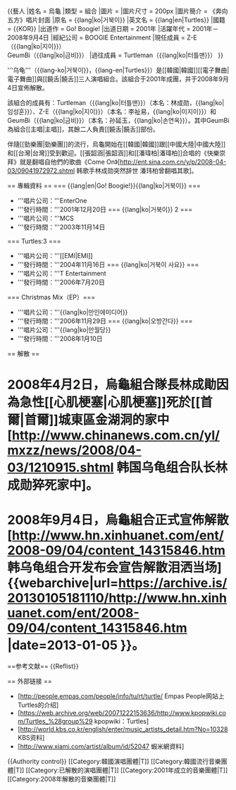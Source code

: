{{藝人
|姓名 = 烏龜
|類型 = 組合
|圖片 =
|圖片尺寸 = 200px
|圖片簡介 = 《奔向五方》唱片封面
|原名 = {{lang|ko|거북이}}
|英文名 = {{lang|en|Turtles}}
|國籍 = {{KOR}}
|出道作 = Go! Boogie!
|出道日期 = 2001年
|活躍年代 = 2001年－2008年9月4日
|經紀公司 = BOOGIE Entertainment
|現任成員 = Z-E（{{lang|ko|지이}}）<br />GeumBi（{{lang|ko|금비}}）
|過往成員 = Turtleman（{{lang|ko|터틀맨}}）
}}

'''乌龟'''（{{lang-ko|거북이}}，{{lang-en|Turtles}}）是[[韓國|韓國]][[電子舞曲|電子舞曲]]與[[饒舌|饒舌]]三人演唱組合。該組合于2001年成團，并于2008年9月4日宣佈解散。

該組合的成員有：Turtleman（{{lang|ko|터틀맨}}）（本名：林成勋，{{lang|ko|임성훈}}）、Z-E（{{lang|ko|지이}}）（本名：李祉易，{{lang|ko|이지이}}）和GeumBi（{{lang|ko|금비}}）（本名：孙延玉，{{lang|ko|손연옥}}）。其中GeumBi為組合[[主唱|主唱]]，其餘二人負責[[饒舌|饒舌]]部份。

伴隨[[勁樂團|勁樂團]]的流行，烏龜開始在[[韓國|韓國]]跟[[中國大陸|中國大陸]]和[[台灣|台灣]]受到歡迎。[[張韶涵|張韶涵]]和[[潘瑋柏|潘瑋柏]]合唱的《快樂崇拜》就是翻唱自他們的歌曲《Come On》<ref>[http://ent.sina.com.cn/y/p/2008-04-03/09041972972.shtml 韩歌手林成勋突然辞世 潘玮柏曾翻唱其歌]</ref>。

== 專輯資料 ==
=== {{lang|en|Go! Boogie!}}{{lang|ko|거북이}} ===
* '''唱片公司：'''EnterOne
* '''發行時間：'''2001年12月20日
=== {{lang|ko|거북이}} 2 ===
* '''唱片公司：'''MCS
* '''發行時間：'''2003年11月14日

=== Turtles:3 ===
* '''唱片公司：'''[[EMI|EMI]]
* '''發行時間：'''2004年11月16日
=== {{lang|ko|거북이 사요}} ===
* '''唱片公司：'''T Entertainment
* '''發行時間：'''2006年7月20日

=== Christmas Mix（EP）===
* '''唱片公司：'''{{lang|ko|만인에미디어}}
* '''發行時間：'''2006年11月29日
=== {{lang|ko|오방간다}} ===
* '''唱片公司：'''{{lang|ko|만월당}}
* '''發行時間：'''2008年1月10日

== 解散 ==
# 2008年4月2日，烏龜組合隊長林成勛因為急性[[心肌梗塞|心肌梗塞]]死於[[首爾|首爾]]城東區金湖洞的家中<ref>[http://www.chinanews.com.cn/yl/mxzz/news/2008/04-03/1210915.shtml 韩国乌龟组合队长林成勋猝死家中]</ref>。
# 2008年9月4日，烏龜組合正式宣佈解散<ref>[http://www.hn.xinhuanet.com/ent/2008-09/04/content_14315846.htm 韩乌龟组合开发布会宣告解散泪洒当场] {{webarchive|url=https://archive.is/20130105181110/http://www.hn.xinhuanet.com/ent/2008-09/04/content_14315846.htm |date=2013-01-05 }}</ref>。

==参考文献==
{{Reflist}}

== 外部链接 ==
* [http://people.empas.com/people/info/tu/rt/turtle/ Empas People网站上Turtles的介绍]
* [https://web.archive.org/web/20071222153636/http://www.kpopwiki.com/Turtles_%28group%29 kpopwiki：Turtles]
* [http://world.kbs.co.kr/english/enter/music_artists_detail.htm?No=10328 KBS资料]
* [http://www.xiami.com/artist/album/id/52047 蝦米網資料]

{{Authority control}}
[[Category:韓國演唱團體|T]]
[[Category:韓國流行音樂團體|T]]
[[Category:已解散的演唱團體|T]]
[[Category:2001年成立的音樂團體|T]]
[[Category:2008年解散的音樂團體|T]]